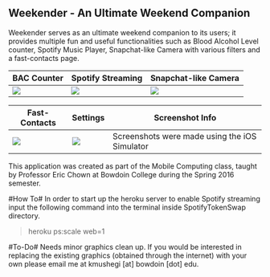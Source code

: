 ## Weekender  - An Ultimate Weekend Companion ##

Weekender serves as an ultimate weekend companion to its users; it provides multiple fun and useful functionalities such as Blood Alcohol Level counter, Spotify Music Player, Snapchat-like Camera with various filters and a fast-contacts page.

BAC Counter                   | Spotify Streaming         | Snapchat-like Camera 
-----------------------       | -----------------         | -------------------- 
![](http://i.imgur.com/1DqS95f.png) | ![](http://i.imgur.com/XHw3NAi.png)| ![](http://i.imgur.com/n2cqZsF.png)


Fast-Contacts     | Settings          | Screenshot Info
----------------  | ----------------  | ---------------------
![](http://i.imgur.com/jMhrRfj.png) | ![](http://i.imgur.com/NEyrUJ2.png) | Screenshots were made using the iOS Simulator


This application was created as part of the Mobile Computing class, taught by Professor Eric Chown at Bowdoin College during the Spring 2016 semester.

#How To#
In order to start up the  heroku server to enable Spotify streaming input the following command into the terminal inside SpotifyTokenSwap directory.
> heroku ps:scale web=1

#To-Do#
 Needs minor graphics clean up. If you would be interested in replacing the existing graphics (obtained through the internet) with your own please email me at kmushegi [at] bowdoin [dot] edu.
